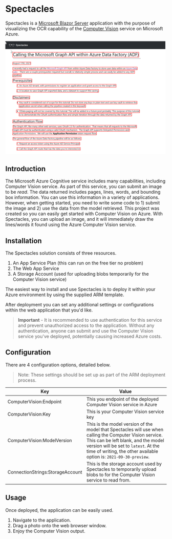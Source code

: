 # Spectacles

Spectacles is a [Microsoft Blazor Server](https://dotnet.microsoft.com/apps/aspnet/web-apps/blazor) application with the purpose of 
visualizing the OCR capability of the [Computer Vision](https://docs.microsoft.com/en-us/azure/cognitive-services/computer-vision/overview) service 
on Microsoft Azure.

<img src="Images/SpectaclesScreenshot2.png" width="500"/>

## Introduction
The Microsoft Azure Cognitive service includes many capabilities, including Computer Vision service. 
As part of this service, you can submit an image to be *read*.  The data returned includes pages, lines, words, and bounding box information.
You can use this information in a variety of applications.  However, when getting started, you need to write some code to 1) submit the image and 2) use the data from the model retrieved. 
This project was created so you can easily get started with Computer Vision on Azure.  With Spectacles, you can upload an image, and it will immediately draw the lines/words it found
using the Azure Computer Vision service. 

## Installation
The Spectacles solution consists of three resources. 
1. An App Service Plan (this can run on the free tier no problem)
2. The Web App Service 
3. A Storage Account (used for uploading blobs temporarily for the Computer Vision service)

The easiest way to install and use Spectacles is to deploy it within your Azure environment by using the supplied ARM template. 

After deployment you can set any additional settings or configurations within the web application that you'd like. 

> **Important** - It is recommended to use authentication for this service and prevent unauthorized access to the application.  Without any authentication, anyone can submit and use the Computer Vision service you've deployed, potentially causing increased Azure costs. 

## Configuration
There are 4 configuration options, detailed below. 

> Note: These settings should be set up as part of the ARM deployment process. 

Key | Value
--- | -----
ComputerVision:Endpoint | This you endpoint of the deployed Computer Vision service in Azure
ComputerVision:Key | This is your Computer Vision service key
ComputerVision:ModelVersion | This is the model version of the model that Spectacles will use when calling the Computer Vision service.  This can be left blank, and the model version will be set to ```latest```.  At the time of writing, the other available option is: ```2021-09-30-preview```.
ConnectionStrings:StorageAccount | This is the storage account used by Spectacles to temporarily upload blobs to for the Computer Vision service to read from.  


## Usage

Once deployed, the application can be easily used.  

1. Navigate to the application.
2. Drag a photo onto the web browser window. 
3. Enjoy the Computer Vision output. 